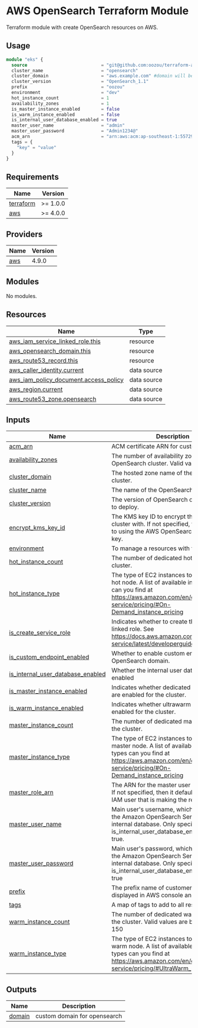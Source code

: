 # AWS OpenSearch Terraform Module

Terraform module with create OpenSearch resources on AWS.

## Usage

```terraform
module "eks" {
  source                            = "git@github.com:oozou/terraform-aws-opensearch.git?ref=develop"
  cluster_name                      = "opensearch"
  cluster_domain                    = "aws.example.com" #domain will be opensearch.aws.example.com
  cluster_version                   = "OpenSearch_1.1"
  prefix                            = "oozou"
  environment                       = "dev"
  hot_instance_count                = 1
  availability_zones                = 1
  is_master_instance_enabled        = false
  is_warm_instance_enabled          = false
  is_internal_user_database_enabled = true
  master_user_name                  = "admin"
  master_user_password              = "Admin1234@"
  acm_arn                           = "arn:aws:acm:ap-southeast-1:557291035693:certificate/dda9fd68-88e0-4a7b-8f7e-29a94c10ae58"
  tags = {
    "key" = "value"
  }
}
```

<!-- BEGIN_TF_DOCS -->
## Requirements

| Name | Version |
|------|---------|
| <a name="requirement_terraform"></a> [terraform](#requirement\_terraform) | >= 1.0.0 |
| <a name="requirement_aws"></a> [aws](#requirement\_aws) | >= 4.0.0 |

## Providers

| Name | Version |
|------|---------|
| <a name="provider_aws"></a> [aws](#provider\_aws) | 4.9.0 |

## Modules

No modules.

## Resources

| Name | Type |
|------|------|
| [aws_iam_service_linked_role.this](https://registry.terraform.io/providers/hashicorp/aws/latest/docs/resources/iam_service_linked_role) | resource |
| [aws_opensearch_domain.this](https://registry.terraform.io/providers/hashicorp/aws/latest/docs/resources/opensearch_domain) | resource |
| [aws_route53_record.this](https://registry.terraform.io/providers/hashicorp/aws/latest/docs/resources/route53_record) | resource |
| [aws_caller_identity.current](https://registry.terraform.io/providers/hashicorp/aws/latest/docs/data-sources/caller_identity) | data source |
| [aws_iam_policy_document.access_policy](https://registry.terraform.io/providers/hashicorp/aws/latest/docs/data-sources/iam_policy_document) | data source |
| [aws_region.current](https://registry.terraform.io/providers/hashicorp/aws/latest/docs/data-sources/region) | data source |
| [aws_route53_zone.opensearch](https://registry.terraform.io/providers/hashicorp/aws/latest/docs/data-sources/route53_zone) | data source |

## Inputs

| Name | Description | Type | Default | Required |
|------|-------------|------|---------|:--------:|
| <a name="input_acm_arn"></a> [acm\_arn](#input\_acm\_arn) | ACM certificate ARN for custom endpoint. | `string` | `""` | no |
| <a name="input_availability_zones"></a> [availability\_zones](#input\_availability\_zones) | The number of availability zones for the OpenSearch cluster. Valid values: 1, 2 or 3. | `number` | `3` | no |
| <a name="input_cluster_domain"></a> [cluster\_domain](#input\_cluster\_domain) | The hosted zone name of the OpenSearch cluster. | `string` | n/a | yes |
| <a name="input_cluster_name"></a> [cluster\_name](#input\_cluster\_name) | The name of the OpenSearch cluster. | `string` | `"opensearch"` | no |
| <a name="input_cluster_version"></a> [cluster\_version](#input\_cluster\_version) | The version of OpenSearch or Elasticsearch to deploy. | `string` | `""` | no |
| <a name="input_encrypt_kms_key_id"></a> [encrypt\_kms\_key\_id](#input\_encrypt\_kms\_key\_id) | The KMS key ID to encrypt the OpenSearch cluster with. If not specified, then it defaults to using the AWS OpenSearch Service KMS key. | `string` | `""` | no |
| <a name="input_environment"></a> [environment](#input\_environment) | To manage a resources with tags | `string` | n/a | yes |
| <a name="input_hot_instance_count"></a> [hot\_instance\_count](#input\_hot\_instance\_count) | The number of dedicated hot nodes in the cluster. | `number` | `1` | no |
| <a name="input_hot_instance_type"></a> [hot\_instance\_type](#input\_hot\_instance\_type) | The type of EC2 instances to run for each hot node. A list of available instance types can you find at https://aws.amazon.com/en/opensearch-service/pricing/#On-Demand_instance_pricing | `string` | `"r6gd.large.search"` | no |
| <a name="input_is_create_service_role"></a> [is\_create\_service\_role](#input\_is\_create\_service\_role) | Indicates whether to create the service-linked role. See https://docs.aws.amazon.com/opensearch-service/latest/developerguide/slr.html | `bool` | `true` | no |
| <a name="input_is_custom_endpoint_enabled"></a> [is\_custom\_endpoint\_enabled](#input\_is\_custom\_endpoint\_enabled) | Whether to enable custom endpoint for the OpenSearch domain. | `bool` | `true` | no |
| <a name="input_is_internal_user_database_enabled"></a> [is\_internal\_user\_database\_enabled](#input\_is\_internal\_user\_database\_enabled) | Whether the internal user database is enabled | `bool` | `false` | no |
| <a name="input_is_master_instance_enabled"></a> [is\_master\_instance\_enabled](#input\_is\_master\_instance\_enabled) | Indicates whether dedicated master nodes are enabled for the cluster. | `bool` | `false` | no |
| <a name="input_is_warm_instance_enabled"></a> [is\_warm\_instance\_enabled](#input\_is\_warm\_instance\_enabled) | Indicates whether ultrawarm nodes are enabled for the cluster. | `bool` | `true` | no |
| <a name="input_master_instance_count"></a> [master\_instance\_count](#input\_master\_instance\_count) | The number of dedicated master nodes in the cluster. | `number` | `3` | no |
| <a name="input_master_instance_type"></a> [master\_instance\_type](#input\_master\_instance\_type) | The type of EC2 instances to run for each master node. A list of available instance types can you find at https://aws.amazon.com/en/opensearch-service/pricing/#On-Demand_instance_pricing | `string` | `"r6gd.large.search"` | no |
| <a name="input_master_role_arn"></a> [master\_role\_arn](#input\_master\_role\_arn) | The ARN for the master user of the cluster. If not specified, then it defaults to using the IAM user that is making the request. | `string` | `null` | no |
| <a name="input_master_user_name"></a> [master\_user\_name](#input\_master\_user\_name) | Main user's username, which is stored in the Amazon OpenSearch Service domain's internal database. Only specify if is\_internal\_user\_database\_enabled is set to true. | `string` | `null` | no |
| <a name="input_master_user_password"></a> [master\_user\_password](#input\_master\_user\_password) | Main user's password, which is stored in the Amazon OpenSearch Service domain's internal database. Only specify if is\_internal\_user\_database\_enabled is set to true | `string` | `null` | no |
| <a name="input_prefix"></a> [prefix](#input\_prefix) | The prefix name of customer to be displayed in AWS console and resource | `string` | n/a | yes |
| <a name="input_tags"></a> [tags](#input\_tags) | A map of tags to add to all resources. | `map(string)` | `{}` | no |
| <a name="input_warm_instance_count"></a> [warm\_instance\_count](#input\_warm\_instance\_count) | The number of dedicated warm nodes in the cluster. Valid values are between 2 and 150 | `number` | `3` | no |
| <a name="input_warm_instance_type"></a> [warm\_instance\_type](#input\_warm\_instance\_type) | The type of EC2 instances to run for each warm node. A list of available instance types can you find at https://aws.amazon.com/en/elasticsearch-service/pricing/#UltraWarm_pricing | `string` | `"ultrawarm1.medium.search"` | no |

## Outputs

| Name | Description |
|------|-------------|
| <a name="output_domain"></a> [domain](#output\_domain) | custom domain for opensearch |
<!-- END_TF_DOCS -->
